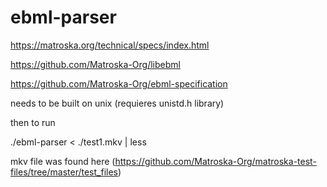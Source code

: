 # ebml-parser
https://matroska.org/technical/specs/index.html

https://github.com/Matroska-Org/libebml

https://github.com/Matroska-Org/ebml-specification


needs to be built on unix (requieres unistd.h library)

then to run

./ebml-parser < ./test1.mkv | less

mkv file was found here (https://github.com/Matroska-Org/matroska-test-files/tree/master/test_files)
